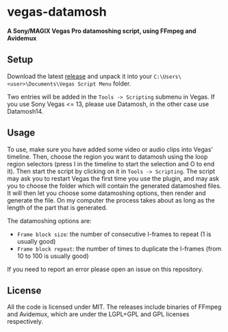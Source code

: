 # vegas-datamosh
**A Sony/MAGIX Vegas Pro datamoshing script, using FFmpeg and Avidemux**

## Setup
Download the latest [release](releases/) and unpack it into your ```C:\Users\<user>\Documents\Vegas Script Menu``` folder.

Two entries will be added in the ```Tools -> Scripting``` submenu in Vegas. If you use Sony Vegas <= 13, please use Datamosh, in the other case use Datamosh14.


## Usage
To use, make sure you have added some video or audio clips into Vegas' timeline. Then, choose the region you want to datamosh using the loop region selectors (press I in the timeline to start the selection and O to end it). Then start the script by clicking on it in ```Tools -> Scripting```. The script may ask you to restart Vegas the first time you use the plugin, and may ask you to choose the folder which will contain the generated datamoshed files. It will then let you choose some datamoshing options, then render and generate the file. On my computer the process takes about as long as the length of the part that is generated.


The datamoshing options are:
- ```Frame block size```: the number of consecutive I-frames to repeat (1 is usually good)
- ```Frame block repeat```: the number of times to duplicate the I-frames (from 10 to 100 is usually good)


If you need to report an error please open an issue on this repository.


## License
All the code is licensed under MIT. The releases include binaries of FFmpeg and Avidemux, which are under the LGPL+GPL and GPL licenses respectively.